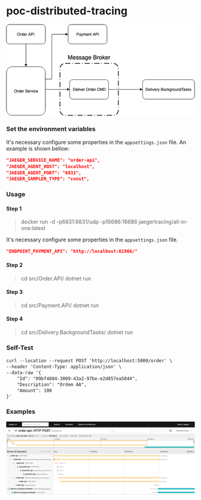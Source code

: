 # poc-distributed-tracing

<img src="/img/poc_tracing.png">
<br>

### Set the environment variables
It's necessary configure some properties in the `appsettings.json` file. An example is shown bellow:

```json
"JAEGER_SERVICE_NAME": "order-api",
"JAEGER_AGENT_HOST": "localhost",
"JAEGER_AGENT_PORT": "6831",
"JAEGER_SAMPLER_TYPE": "const",
```

### Usage

#### Step 1
> docker run -d -p6831:6831/udp -p16686:16686 jaegertracing/all-in-one:latest

It's necessary configure some properties in the `appsettings.json` file.

```json
"ENDPOINT_PAYMENT_API": "http://localhost:61966/"
```

#### Step 2
>  cd src/Order.API/
>  dotnet run

#### Step 3
>  cd src/Payment.API/
>  dotnet run

#### Step 4
>  cd src/Delivery.BackgroundTasks/
>  dotnet run

### Self-Test

```
curl --location --request POST 'http://localhost:5000/order' \
--header 'Content-Type: application/json' \
--data-raw '{
	"Id": "09bf4884-3009-43a2-97be-e2d857ea5844",
	"Description": "Ordem AA",
	"Amount": 100
}'
```
### Examples

<img src="/img/jaeger.png">
<br>
